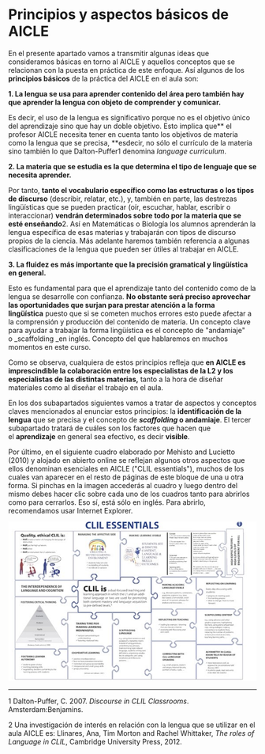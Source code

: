 # Principios y aspectos básicos de AICLE

En el presente apartado vamos a transmitir algunas ideas que consideramos básicas en torno al AICLE y aquellos conceptos que se relacionan con la puesta en práctica de este enfoque. Así algunos de los **principios básicos** de la práctica del AICLE en el aula son:

**1\. La lengua se usa para aprender contenido del área pero también hay que aprender la lengua con objeto de comprender y comunicar.**

Es decir, el uso de la lengua es significativo porque no es el objetivo único del aprendizaje sino que hay un doble objetivo. Esto implica que** el profesor AICLE necesita tener en cuenta tanto los objetivos de materia como la lengua que se precisa, **esdecir, no sólo el currículo de la materia sino también lo que Dalton-Puffer1 denomina _language curriculum_.

**2\. La materia que se estudia es la que determina el tipo de lenguaje que se necesita aprender.**

Por tanto, **tanto el vocabulario específico como las estructuras o los tipos de discurso** (describir, relatar, etc.), y, también en parte, las destrezas lingüísticas que se pueden practicar (oír, escuchar, hablar, escribir o interaccionar) **vendrán determinados sobre todo por la materia que se esté enseñando**2. Así en Matemáticas o Biología los alumnos aprenderán la lengua específica de esas materias y trabajarán con tipos de discurso propios de la ciencia. Más adelante haremos también referencia a algunas clasificaciones de la lengua que pueden ser útiles al trabajar en AICLE.

**3\. La fluidez es más importante que la precisión gramatical y lingüística en general.**

Esto es fundamental para que el aprendizaje tanto del contenido como de la lengua se desarrolle con confianza. **No obstante será preciso aprovechar las oportunidades que surjan para prestar atención a la forma lingüística** puesto que si se cometen muchos errores esto puede afectar a la comprensión y producción del contenido de materia. Un concepto clave para ayudar a trabajar la forma lingüística es el concepto de "andamiaje" o _scaffolding _en inglés. Concepto del que hablaremos en muchos momentos en este curso.

Como se observa, cualquiera de estos principios refleja que **en AICLE es imprescindible la colaboración entre los especialistas de la L2 y los especialistas de las distintas materias,** tanto a la hora de diseñar materiales como al diseñar el trabajo en el aula.

En los dos subapartados siguientes vamos a tratar de aspectos y conceptos claves mencionados al enunciar estos principios: la **identificación de la lengua** que se precisa y el concepto de **_scaffolding_ o andamiaje**. El tercer subapartado tratará de cuáles son los factores que hacen que el **aprendizaje** en general sea efectivo, es decir **visible**.

Por último, en el siguiente cuadro elaborado por Mehisto and Lucietto (2010) y alojado en abierto online se reflejan algunos otros aspectos que ellos denominan esenciales en AICLE ("CLIL essentials"), muchos de los cuales van aparecer en el resto de páginas de este bloque de una u otra forma. Si pinchas en la imagen accederás al cuadro y luego dentro del mismo debes hacer clic sobre cada uno de los cuadros tanto para abrirlos como para cerrarlos. Eso sí, está sólo en inglés. Para abrirlo, recomendamos usar Internet Explorer.


[![CLIL Essentials](img/REAaicle_14_07_16_B1_T1_Principios_v2_img4.png.jpg)](http://education.cambridge.org/media/2621468/clil_essentials.swf)


* * *

1 Dalton-Puffer, C. 2007. _Discourse in CLIL Classrooms_. Amsterdam:Benjamins.

2 Una investigación de interés en relación con la lengua que se utilizar en el aula AICLE es: Llinares, Ana, Tim Morton and Rachel Whittaker, _The roles of Language in CLIL_, Cambridge University Press, 2012.